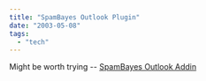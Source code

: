 ```yaml
---
title: "SpamBayes Outlook Plugin"
date: "2003-05-08"
tags: 
  - "tech"
---
```


Might be worth trying -- [SpamBayes Outlook Addin](http://starship.python.net/crew/mhammond/spambayes/ "SpamBayes Outlook Addin")
